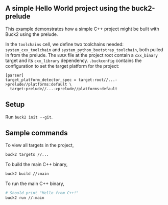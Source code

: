 ## A simple Hello World project using the buck2-prelude

This example demonstrates how a simple C++ project might be built with Buck2
using the prelude.

In the `toolchains` cell, we define two toolchains needed:
`system_cxx_toolchain` and `system_python_bootstrap_toolchain`, both pulled in
from the prelude. The `BUCK` file at the project root contain a `cxx_binary`
target and its `cxx_library` dependency. `.buckconfig` contains the
configuration to set the target platform for the project:

```
[parser]
target_platform_detector_spec = target:root//...->prelude//platforms:default \
  target:prelude//...->prelude//platforms:default
```

## Setup

Run `buck2 init --git`.

## Sample commands

To view all targets in the project,

```bash
buck2 targets //...
```

To build the main C++ binary,

```bash
buck2 build //:main
```

To run the main C++ binary,

```bash
# Should print "Hello from C++!"
buck2 run //:main
```
